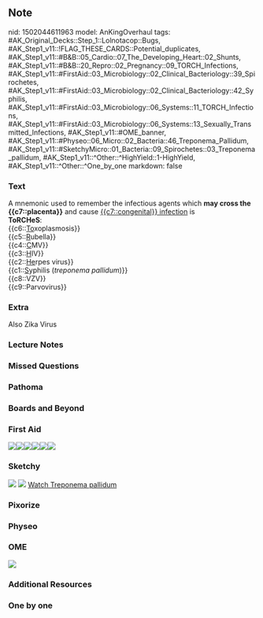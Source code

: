 ## Note
nid: 1502044611963
model: AnKingOverhaul
tags: #AK_Original_Decks::Step_1::Lolnotacop::Bugs, #AK_Step1_v11::!FLAG_THESE_CARDS::Potential_duplicates, #AK_Step1_v11::#B&B::05_Cardio::07_The_Developing_Heart::02_Shunts, #AK_Step1_v11::#B&B::20_Repro::02_Pregnancy::09_TORCH_Infections, #AK_Step1_v11::#FirstAid::03_Microbiology::02_Clinical_Bacteriology::39_Spirochetes, #AK_Step1_v11::#FirstAid::03_Microbiology::02_Clinical_Bacteriology::42_Syphilis, #AK_Step1_v11::#FirstAid::03_Microbiology::06_Systems::11_TORCH_Infections, #AK_Step1_v11::#FirstAid::03_Microbiology::06_Systems::13_Sexually_Transmitted_Infections, #AK_Step1_v11::#OME_banner, #AK_Step1_v11::#Physeo::06_Micro::02_Bacteria::46_Treponema_Pallidum, #AK_Step1_v11::#SketchyMicro::01_Bacteria::09_Spirochetes::03_Treponema_pallidum, #AK_Step1_v11::^Other::^HighYield::1-HighYield, #AK_Step1_v11::^Other::^One_by_one
markdown: false

### Text
<div>
  A mnemonic used to remember the infectious agents which <b>may
  cross the {{c7::placenta}}</b> and cause <u>{{c7::congenital}}
  infection</u> is
</div>
<div>
  <b>ToRCHeS</b>:
</div>
<div style="centerbox">
  <div class="mnemonics">
    <div>
      {{c6::<u>To</u>xoplasmosis}}
    </div>
    <div>
      {{c5::<u>R</u>ubella}}
    </div>
    <div>
      {{c4::<u>C</u>MV}}
    </div>
    <div>
      {{c3::<u>H</u>IV}}
    </div>
    <div>
      {{c2::<u>He</u>rpes virus}}
    </div>
    <div>
      {{c1::<u>S</u>yphilis (<i>treponema pallidum</i>)}}
    </div>
    <div>
      {{c8::VZV}}
    </div>
    <div>
      {{c9::Parvovirus}}
    </div>
  </div>
</div>

### Extra
<div>
  Also Zika Virus
</div>

### Lecture Notes


### Missed Questions


### Pathoma


### Boards and Beyond


### First Aid
<img src="paste-185405148233731.jpg"><img src=
"paste-185143155228675.jpg"><img src=
"paste-185181809934339.jpg"><img src=
"paste-185224759607299.jpg"><img src=
"paste-185263414312963.jpg"><img src="paste-185340723724291.jpg">

### Sketchy
<img src="paste-182613419491331.jpg"> <img src=
"paste-d4ad534f81e51c397e58f227222d7e7a93486d70.png"> <a href=
"https://dashboard.sketchy.com/study/medical/courses/medical-microbiology/units/medical-microbiology-bacteria/videos/medical-microbiology-bacteria-spirochetes-treponema-pallidum?utm_source=anki&utm_medium=partnership&utm_campaign=february_update&utm_content=medical">
Watch Treponema pallidum</a>

### Pixorize


### Physeo


### OME
<div class="ome-widget">
  <a href="https://onlinemeded.org?ref=anki"><img src=
  "_OME_AnkiFlashcards_General_4.png"></a>
</div>

### Additional Resources


### One by one

